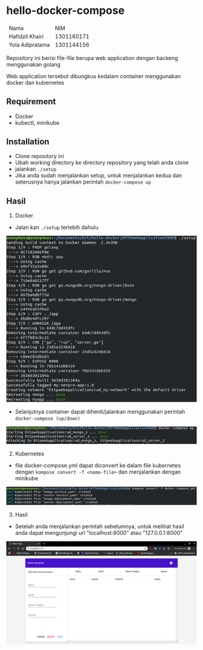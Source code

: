 # hello-docker-compose

<Table>
<thead>
<tr>
<td>
Nama
</td>
<td>
NIM
</td>
</tr>
<thead>

<tr>
<td>
Hafidzil Khairi
</td>
<td>
1301160171
</td>
</tr>

<tr>
<td>
Yola Adipratama
</td>
<td>
1301144156
</td>
</tr>
</Table>

Repository ini berisi file-file berupa web application dengan backeng menggunakan golang

Web application tersebut dibungkus kedalam container menggunakan docker dan kubernetes

## Requirement
- Docker
- kubectl, minikube

## Installation
- Clone repository ini
- Ubah working directory ke directory repository yang telah anda clone
- jalankan ```./setup```
- Jika anda sudah menjalankan setup, untuk menjalankan kedua dan seterusnya hanya jalankan perintah ```docker-compose up```

## Hasil
1. Docker
 - Jalan kan ```./setup``` terlebih dahulu

<img src="https://github.com/hafidzilkhairi/hello-docker-compose/blob/master/image/Docker.png?raw=true"/>

- Selanjutnya container dapat dihenti/jalankan menggunakan perintah ```docker-compose (up/down)```
<img src="https://github.com/hafidzilkhairi/hello-docker-compose/blob/master/image/Docker-compose.png?raw=true" />

2. Kubernetes
- file docker-compose.yml dapat diconvert ke dalam file kubernetes dengan ```kompose convert -f <nama-file>``` dan menjalankan dengan minikube
<img src="https://github.com/hafidzilkhairi/hello-docker-compose/blob/master/image/Kubernetes.png?raw=true" />

3. Hasil
- Setelah anda menjalankan perintah sebelumnya, untuk melihat hasil anda dapat mengunjungi url "localhost:8000" atau "127.0.0.1:8000"
<img src="https://github.com/hafidzilkhairi/hello-docker-compose/blob/master/image/hasil.png?raw=true" />
